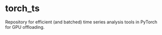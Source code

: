 # torch_ts
Repository for efficient (and batched) time series analysis tools in PyTorch for GPU offloading. 
